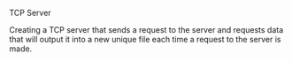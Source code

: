 TCP Server

Creating a TCP server that sends a request to the server and requests data that will output it into a new unique file
each time a request to the server is made. 
